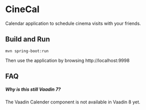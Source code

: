# CineCal

Calendar application to schedule cinema visits with your friends. 

## Build and Run
    mvn spring-boot:run
    
Then use the application by browsing http://localhost:9998
    
## FAQ

##### Why is this still Vaadin 7?

The Vaadin Calender component is not available in Vaadin 8 yet.